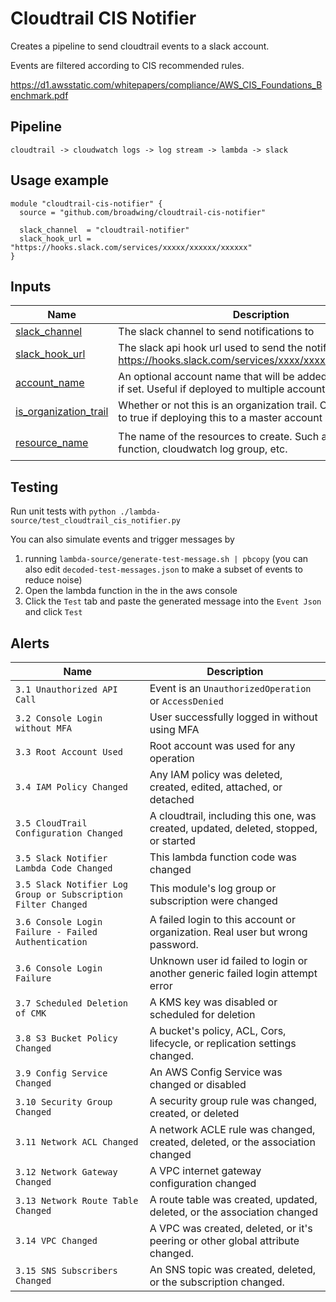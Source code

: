 # Cloudtrail CIS Notifier

Creates a pipeline to send cloudtrail events to a slack account.

Events are filtered according to CIS recommended rules.

https://d1.awsstatic.com/whitepapers/compliance/AWS_CIS_Foundations_Benchmark.pdf

## Pipeline

`cloudtrail -> cloudwatch logs -> log stream -> lambda -> slack`

## Usage example
```hcl
module "cloudtrail-cis-notifier" {
  source = "github.com/broadwing/cloudtrail-cis-notifier"

  slack_channel  = "cloudtrail-notifier"
  slack_hook_url = "https://hooks.slack.com/services/xxxxx/xxxxxx/xxxxxx"
}

```

## Inputs

| Name | Description | Type | Default | Required |
|------|-------------|------|---------|:--------:|
| <a name="input_slack_channel"></a> [slack\_channel](#input\_slack\_channel) | The slack channel to send notifications to | `string` |  | yes |
| <a name="input_slack_hook_url"></a> [slack\_hook\_url](#input\_slack\_hook\_url) | The slack api hook url used to send the notification. (eg https://hooks.slack.com/services/xxxx/xxxx/xxxxxxxxxxxxx) | `string` | | yes |
| <a name="input_account_name"></a> [account\_name](#input\_accoun\_name) | An optional account name that will be added to all messages if set. Useful if deployed to multiple accounts | `string` | `""` | no |
| <a name="input_is_organization_trail"></a> [is\_organization\_trail](#input\_is\_organization\_trail) | Whether or not this is an organization trail. Can only be set to true if deploying this to a master account | `bool` | `false` | no |
| <a name="input_resource_name"></a> [resource\_name](#input\_resource\_name) |The name of the resources to create. Such as the lambda function, cloudwatch log group, etc. | `string` | `cloudtrail-cis-notifier` | no |


## Testing

Run unit tests with `python ./lambda-source/test_cloudtrail_cis_notifier.py`

You can also simulate events and trigger messages by

  1. running `lambda-source/generate-test-message.sh | pbcopy` (you can also edit `decoded-test-messages.json` to make a subset of events to reduce noise)
  2. Open the lambda function in the in the aws console
  3. Click the `Test` tab and paste the generated message into the `Event Json` and click `Test`

## Alerts
| Name | Description|
| ---- | ----------|
| `3.1 Unauthorized API Call` | Event is an `UnauthorizedOperation` or `AccessDenied`
| `3.2 Console Login without MFA` | User successfully logged in without using MFA
| `3.3 Root Account Used` | Root account was used for any operation
| `3.4 IAM Policy Changed` | Any IAM policy was deleted, created, edited, attached, or detached
| `3.5 CloudTrail Configuration Changed` | A cloudtrail, including this one, was created, updated, deleted, stopped, or started
| `3.5 Slack Notifier Lambda Code Changed` | This lambda function code was changed
| `3.5 Slack Notifier Log Group or Subscription Filter Changed` | This module's log group or subscription were changed
| `3.6 Console Login Failure - Failed Authentication` | A failed login to this account or organization. Real user but wrong password.
| `3.6 Console Login Failure` | Unknown user id failed to login or another generic failed login attempt error
| `3.7 Scheduled Deletion of CMK` | A KMS key was disabled or scheduled for deletion
| `3.8 S3 Bucket Policy Changed` | A bucket's policy, ACL, Cors, lifecycle, or replication settings changed.
| `3.9 Config Service Changed` | An AWS Config Service was changed or disabled
| `3.10 Security Group Changed` | A security group rule was changed, created, or deleted
| `3.11 Network ACL Changed` | A network ACLE rule was changed, created, deleted, or the association changed
| `3.12 Network Gateway Changed` | A VPC internet gateway configuration changed
| `3.13 Network Route Table Changed` | A route table was created, updated, deleted, or the association changed
| `3.14 VPC Changed` | A VPC was created, deleted, or it's peering or other global attribute changed.
| `3.15 SNS Subscribers Changed` | An SNS topic was created, deleted, or the subscription changed.
